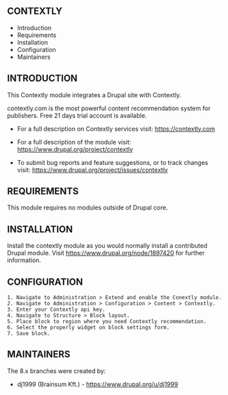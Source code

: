 CONTEXTLY
---------------------

* Introduction
* Requirements
* Installation
* Configuration
* Maintainers


INTRODUCTION
------------

This Contextly module integrates a Drupal site with Contextly. 

contextly.com is the most powerful content recommendation system for publishers.
Free 21 days trial account is available.

 * For a full description on Contextly services visit:
  https://contextly.com

 * For a full description of the module visit:
  https://www.drupal.org/project/contextly

 * To submit bug reports and feature suggestions, or to track changes visit:
  https://www.drupal.org/project/issues/contextly


REQUIREMENTS
------------

This module requires no modules outside of Drupal core.


INSTALLATION
------------

Install the contextly module as you would normally install a contributed Drupal
module. Visit https://www.drupal.org/node/1897420 for further information.


CONFIGURATION
--------------

    1. Navigate to Administration > Extend and enable the Conextly module.
    2. Navigate to Administration > Configuration > Content > Contextly.
    3. Enter your Contextly api key.
    4. Navigate to Structure > Block layout.
    5. Place block to region where you need Contextly recommendation.
    6. Select the properly widget on block settings form.
    7. Save block.


MAINTAINERS
-----------

The 8.x branches were created by:

 * dj1999 (Brainsum Kft.) - https://www.drupal.org/u/dj1999

